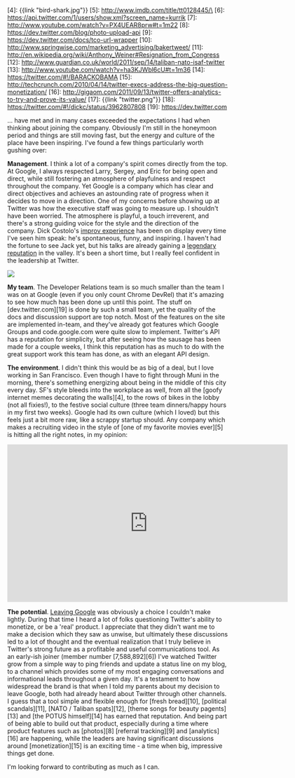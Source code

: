 [1]: http://blog.roomanna.com/08-29-2011/my-last-day-at-google
[2]: http://leisureblogs.chicagotribune.com/the_theater_loop/2010/10/an-annoyance-actor-does-just-ok.html
[3]: http://techcrunch.com/2011/03/24/jack-dorsey-golden-gate-bridge/
[4]: {{link "bird-shark.jpg"}}
[5]: http://www.imdb.com/title/tt0128445/\
[6]: https://api.twitter.com/1/users/show.xml?screen_name=kurrik
[7]: http://www.youtube.com/watch?v=PX4UEAR8prw#t=1m22
[8]: https://dev.twitter.com/blog/photo-upload-api
[9]: https://dev.twitter.com/docs/tco-url-wrapper
[10]: http://www.springwise.com/marketing_advertising/bakertweet/
[11]: http://en.wikipedia.org/wiki/Anthony_Weiner#Resignation_from_Congress
[12]: http://www.guardian.co.uk/world/2011/sep/14/taliban-nato-isaf-twitter
[13]: http://www.youtube.com/watch?v=ha3KJWbl6cU#t=1m36
[14]: https://twitter.com/#!/BARACKOBAMA
[15]: http://techcrunch.com/2010/04/14/twitter-execs-address-the-big-question-monetization/
[16]: http://gigaom.com/2011/09/13/twitter-offers-analytics-to-try-and-prove-its-value/
[17]: {{link "twitter.png"}}
[18]: https://twitter.com/#!/dickc/status/3962807808
[19]: https://dev.twitter.com

... have met and in many cases exceeded the expectations I had when thinking
about joining the company.  Obviously I'm still in the honeymoon period and
things are still moving fast, but the energy and culture of the place have
been inspiring.  I've found a few things particularly worth gushing over:

**Management**. I think a lot of a company's spirit comes directly from the top.
At Google, I always respected Larry, Sergey, and Eric for being open and direct,
while still fostering an atmosphere of playfulness and respect throughout the
company.  Yet Google is a company which has clear and direct objectives and
achieves an astounding rate of progress when it decides to move in a direction.
One of my concerns before showing up at Twitter was how the executive staff
was going to measure up. I shouldn't have been worried.  The atmosphere is
playful, a touch irreverent, and there's a strong guiding voice for the
style and the direction of the company.  Dick Costolo's [improv experience][2]
has been on display every time I've seen him speak: he's spontaneous,
funny, and inspiring. I haven't had the fortune to see Jack yet, but his
talks are already gaining a [legendary reputation][3] in the valley.  It's
been a short time, but I really feel confident in the leadership at Twitter.

<a href="https://twitter.com/#!/dickc/status/3962807808">
  <img src="{{link "twitter.png"}}" />
</a>

<!-- -**-END-**- -->

**My team**.  The Developer Relations team is so much smaller than the team I
was on at Google (even if you only count Chrome DevRel) that it's
amazing to see how much has been done up until this point.  The stuff on
[dev.twitter.com][19] is done by such a small team, yet the quality of the
docs and discussion support are top notch.  Most of the features on the site
are implemented in-team, and they've already got features which Google Groups
and code.google.com were quite slow to implement.  Twitter's API has a
reputation for simplicity, but after seeing how the sausage has been made
for a couple weeks, I think this reputation has as much to do with the great
support work this team has done, as with an elegant API design.

**The environment**.  I didn't think this would be as big of a deal, but I love
working in San Francisco.  Even though I have to fight through Muni in
the morning, there's something energizing about being in the middle of
this city every day.  SF's style bleeds into the workplace as well, from all
the [goofy internet memes decorating the walls][4], to the rows of bikes
in the lobby (not all fixies!), to the festive social culture (three
team dinners/happy hours in my first two weeks).  Google had its own culture
(which I loved) but this feels just a bit more raw, like a scrappy startup
should.  Any company which makes a recruiting video in the style
of [one of my favorite movies ever][5] is hitting all the right notes,
in my opinion:

<iframe
  width="640"
  height="360"
  src="http://www.youtube.com/embed/wU6epAkC9wg?hd=1"
  frameborder="0"
  allowfullscreen="true">
</iframe>

**The potential**.  [Leaving Google][1] was obviously a choice I couldn't make
lightly. During that time I heard a lot of folks questioning Twitter's ability
to monetize, or be a 'real'
product.  I appreciate that they didn't want me to make a decision which they
saw as unwise, but ultimately these discussions led to a lot of thought and the
eventual realization that I truly believe in Twitter's strong future as a
profitable and useful communications tool.  As an early-ish joiner
(member number [7,588,892][6]) I've watched Twitter grow from a simple way
to ping friends and update a status line on my blog, to a channel which
provides some of my most engaging conversations and informational
leads throughout a given day.  It's a testament to how widespread the brand
is that when I told my parents about my decision to leave Google, both had
already heard about Twitter through other channels. I guess that a tool simple
and flexible enough for [fresh bread][10], [political scandals][11],
[NATO / Taliban spats][12], [theme songs for beauty pagents][13] and
[the POTUS himself][14] has earned that reputation.
And being part of being able to build out that product, especially during a
time where product features such as [photos][8] [referral tracking][9]
and [analytics][16] are happening, while the leaders are having significant
discussions around [monetization][15] is an exciting time - a
time when big, impressive things get done.

I'm looking forward to contributing as much as I can.

